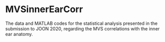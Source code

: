 # MVSinnerEarCorr
The data and MATLAB codes for the statistical analysis presented in the submission to JOON 2020, regarding the MVS correlations with the inner ear anatomy.
